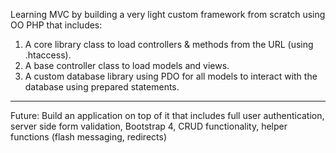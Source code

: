 Learning MVC by building a very light custom framework from scratch using OO PHP that includes:
1. A core library class to load controllers & methods from the URL (using .htaccess).
2. A base controller class to load models and views.
3. A custom database library using PDO for all models to interact with the database using prepared statements.
 ***********
Future:
Build an application on top of it that includes full user authentication, server side form validation, Bootstrap 4, CRUD functionality, helper functions (flash messaging, redirects)
